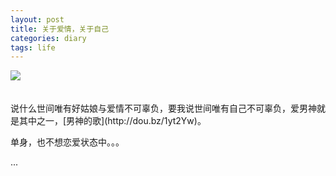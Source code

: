 ```yaml
---
layout: post
title: 关于爱情，关于自己
categories: diary
tags: life
---
```



<div><img src="{{ site.BASE_PATH }}/images/20140617.jpg" /> </div>

<br>
<br>
说什么世间唯有好姑娘与爱情不可辜负，要我说世间唯有自己不可辜负，爱男神就是其中之一，[男神的歌](http://dou.bz/1yt2Yw)。

单身，也不想恋爱状态中。。。

...
